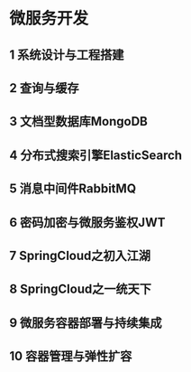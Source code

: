 # 微服务开发

## 1 系统设计与工程搭建



## 2 查询与缓存

## 3 文档型数据库MongoDB

## 4 分布式搜索引擎ElasticSearch

## 5 消息中间件RabbitMQ

## 6 密码加密与微服务鉴权JWT

## 7 SpringCloud之初入江湖

## 8 SpringCloud之一统天下

## 9 微服务容器部署与持续集成

## 10 容器管理与弹性扩容